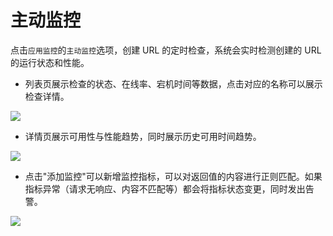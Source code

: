 # 主动监控

点击`应用监控`的`主动监控`选项，创建 URL 的定时检查，系统会实时检测创建的 URL 的运行状态和性能。

* 列表页展示检查的状态、在线率、宕机时间等数据，点击对应的名称可以展示检查详情。

![](http://terminus-paas.oss-cn-hangzhou.aliyuncs.com/paas-doc/2020/01/03/9a4f9717-842f-4deb-a188-1f800cbd676c.png)

* 详情页展示可用性与性能趋势，同时展示历史可用时间趋势。

![](http://terminus-paas.oss-cn-hangzhou.aliyuncs.com/paas-doc/2020/01/03/42bc1f74-3c35-468c-9747-bf0a7db41d4a.png)

* 点击"添加监控"可以新增监控指标，可以对返回值的内容进行正则匹配。如果指标异常（请求无响应、内容不匹配等）都会将指标状态变更，同时发出告警。

![](http://terminus-paas.oss-cn-hangzhou.aliyuncs.com/paas-doc/2020/01/03/4f4ef4be-78c1-4743-9c39-954deba32aac.png)
